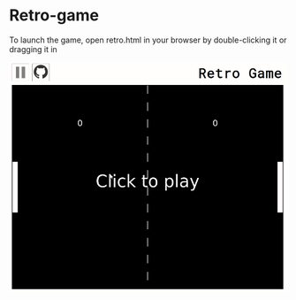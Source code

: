 # Retro-game

To launch the game, open retro.html in your browser by double-clicking it or dragging it in

![Retro game being played vs and AI](images/retro-gameplay.gif)
